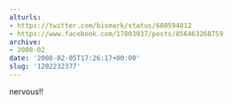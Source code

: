 ```yaml
---
alturls:
- https://twitter.com/bismark/status/680594812
- https://www.facebook.com/17803937/posts/856463268759
archive:
- 2008-02
date: '2008-02-05T17:26:17+00:00'
slug: '1202232377'
---
```


nervous!!

